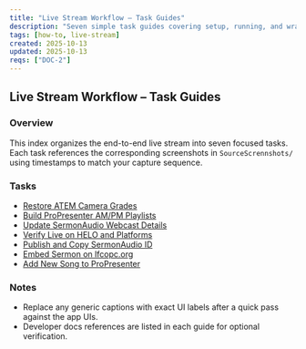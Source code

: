 ```yaml
---
title: "Live Stream Workflow – Task Guides"
description: "Seven simple task guides covering setup, running, and wrap-up, aligned to your sequential screenshots."
tags: [how-to, live-stream]
created: 2025-10-13
updated: 2025-10-13
reqs: ["DOC-2"]
---
```


## Live Stream Workflow – Task Guides

### Overview

This index organizes the end-to-end live stream into seven focused tasks. Each task references the corresponding screenshots in `SourceScrennshots/` using timestamps to match your capture sequence.

### Tasks

- [Restore ATEM Camera Grades](live-stream/01-restore-atem-camera-grades.md)
- [Build ProPresenter AM/PM Playlists](live-stream/02-build-propresenter-playlists.md)
- [Update SermonAudio Webcast Details](live-stream/03-update-sermonaudio-webcast.md)
- [Verify Live on HELO and Platforms](live-stream/04-verify-live-helo-platforms.md)
- [Publish and Copy SermonAudio ID](live-stream/05-publish-sermonaudio-copy-id.md)
- [Embed Sermon on lfcopc.org](live-stream/06-embed-on-lfcopc-website.md)
- [Add New Song to ProPresenter](live-stream/07-add-new-song-propresenter.md)

### Notes

- Replace any generic captions with exact UI labels after a quick pass against the app UIs.
- Developer docs references are listed in each guide for optional verification.
